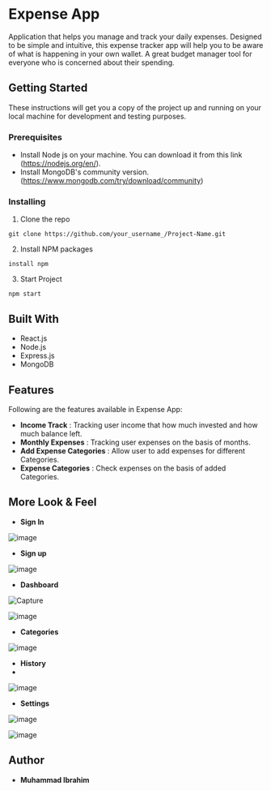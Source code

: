 # Expense App 

Application that helps you manage and track your daily expenses. Designed to be simple and intuitive, this expense
tracker app will help you to be aware 
of what is happening in your own wallet. A great budget 
manager tool for everyone 
who is concerned about their spending.

## Getting Started

These instructions will get you a copy of the project
 up and running on your local machine for development 
 and testing purposes.

### Prerequisites

* Install Node js on your machine. 
    You can download it from this link (https://nodejs.org/en/). 
* Install MongoDB's community version.
 (https://www.mongodb.com/try/download/community)

### Installing

1. Clone the repo

```
git clone https://github.com/your_username_/Project-Name.git
```

2. Install NPM packages

```
install npm
```
3. Start Project

```
npm start
```

## Built With

* React.js
* Node.js
* Express.js
* MongoDB
## Features
Following are the features available in Expense App:
-   **Income Track** : Tracking user income that how much invested 
and how much balance left.
-   **Monthly Expenses** : Tracking user  expenses on the basis of months.
-   **Add Expense Categories** : Allow user to add expenses for different Categories.
-   **Expense Categories** : Check expenses on the basis of added Categories.

## More Look & Feel
-   **Sign In**

![image](https://user-images.githubusercontent.com/60216701/151699734-50d582f5-73d1-4791-95a2-732347d69ef9.png)

- **Sign up**

![image](https://user-images.githubusercontent.com/60216701/151699741-b87801ab-c969-48f6-9190-e9eeb96279eb.png)

- **Dashboard**

![Capture](https://user-images.githubusercontent.com/60216701/151699303-ca271ae2-71ae-4bef-97f6-2a47e6cb1d6a.JPG)

![image](https://user-images.githubusercontent.com/60216701/151699340-e5642b69-00ac-4f0f-b793-33a524761da2.png)

- **Categories**

![image](https://user-images.githubusercontent.com/60216701/151699373-19c7f7ae-5c7f-4beb-8fad-2295bcd4204e.png)

- **History**
- 
![image](https://user-images.githubusercontent.com/60216701/151699404-8a2e38ea-f2f3-4365-adba-9ab8c00d5ba3.png)

- **Settings**

![image](https://user-images.githubusercontent.com/60216701/151699411-902c706f-f303-4de8-9e22-a19e7323cd77.png)

![image](https://user-images.githubusercontent.com/60216701/151699418-a117bca2-ff5f-4ba6-9877-b3fdf8b093b8.png)


## Author

* **Muhammad Ibrahim**

